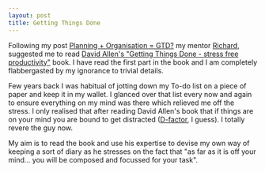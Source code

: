 ```yaml
---
layout: post
title: Getting Things Done
---
```


Following my post [Planning + Organisation = GTD?](/2006/12/06/planning-organisation-gtd-aka-gettingthingsdone.html) my mentor [Richard](<http://www.ur-ban.com>), suggested me to read [David Allen's "Getting Things Done - stress free productivity"](http://www.amazon.com/Getting-Things-Done-Stress-Free-Productivity/dp/0142000280) book. I have read the first part in the book and I am completely flabbergasted by my ignorance to trivial details.

Few years back I was habitual of jotting down my To-do list on a piece of paper and keep it in my wallet. I glanced over that list every now and again to ensure everything on my mind was there which relieved me off the stress. I only realised that after reading David Allen's book that if things are on your mind you are bound to get distracted ([D-factor](/2006/12/06/planning-organisation-gtd-aka-gettingthingsdone.html), I guess). I totally revere the guy now.

My aim is to read the book and use his expertise to devise my own way of keeping a sort of diary as he stresses on the fact that "as far as it is off your mind... you will be composed and focussed for your task".
